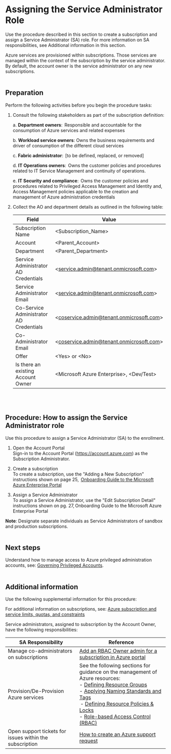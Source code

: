 # Assigning the Service Administrator Role 

Use the procedure described in this section to create a subscription and assign a Service Administrator (SA) role. For more 
information on SA responsibilities, see Additional information in this section.   

Azure services are provisioned within subscriptions. Those services are managed within the context of the subscription by the 
service administrator. By default, the account owner is the service administrator on any new subscriptions.  
<br />
<br />

## Preparation  
Perform the following activities before you begin the procedure tasks:  

1. Consult the following stakeholders as part of the subscription definition:  

   a. **Department owners**:  Responsible and accountable for the consumption of Azure services and related expenses  

   b. **Workload service owners**: Owns the business requirements and driver of consumption of the different cloud services  

   c. **Fabric administrator**:  [to be defined, replaced, or removed]  

   d. **IT Operations owners**:  Owns the customer policies and procedures related to IT Service Management and continuity of 
  operations.  

   e. **IT Security and compliance**:  Owns the customer policies and procedures related to Privileged Access Management and 
Identity and, Access Management policies applicable to the creation and management of Azure administration 
credentials  

2.  Collect the AO and department details as outlined in the following table:  

    | __Field__ | __Value__ |
    |------------------------------|----------------------------|
    | Subscription Name  | \<Subscription_Name\>   | 
    | Account    | \<Parent_Account\> | 
    | Department  | \<Parent_Department\>  | 
    | Service Administrator AD Credentials    | \<service.admin@tenant.onmicrosoft.com\> | 
    | Service Administrator  Email | \<service.admin@tenant.onmicrosoft.com\>  | 
    | Co-Service Administrator AD Credentials   | \<coservice.admin@tenant.onmicrosoft.com\> | 
    | Co-Administrator  Email   | \<coservice.admin@tenant.onmicrosoft.com\> | 
    | Offer   | \<Yes\> or \<No\> | 
    | Is there an existing Account Owner   | \<Microsoft Azure Enterprise\>, \<Dev/Test\> |
<br />
<br /> 

## Procedure: How to assign the Service Administrator role  
Use this procedure to assign a Service Administrator (SA) to the enrollment.  

1. Open the Account Portal  
  Sign-in to the Account Portal (https://account.azure.com) as the Subscription Administrator.  

2. Create a subscription  
  To create a subscription, use the "Adding a New Subscription" instructions shown on page 25,  [Onboarding Guide to the Microsoft Azure Enterprise Portal](https://eaportalonboardingvideos.blob.core.windows.net/onboardingvideos/AzureDirectEACustomerOnboardingGuide_En.pdf)

3. Assign a Service Administrator   
  To assign a Service Administrator, use the "Edit Subscription Detail" instructions shown on pg. 27, Onboarding Guide to the 
Microsoft Azure Enterprise Portal   

**Note**: Designate separate individuals as Service Administrators of sandbox and production subscriptions.  
<br />
<br />

## Next steps  
Understand how to manage access to Azure privileged administration accounts, see: [Governing Privileged Accounts](1.5-Governing-Privileged-Accounts.md).  
<br />
<br />

## Additional information  
Use the following supplemental information for this procedure:  

For additional information on subscriptions, see: [Azure subscription and service limits, quotas, and constraints](https://docs.microsoft.com/en-us/azure/azure-subscription-service-limits)  

Service administrators, assigned to subscription by the Account Owner, have the following responsibilities:  

| __SA Responsibility__ | __Reference__ |
|------------------------------|----------------------------|
| Manage co-administrators on subscriptions   | [Add an RBAC Owner admin for a subscription in Azure portal](https://docs.microsoft.com/en-us/azure/billing/billing-add-change-azure-subscription-administrator)  | 
| Provision/De-Provision Azure services  | See the following sections for guidance on the management of Azure resources:  </br>  - [Defining Resource Groups](3.0-Defining-Resource-Groups.md) </br> - [Applying Naming Standards and Tags](4.0-Applying-Naming-Standards-and-Tags.md) </br>  - [Defining Resource Policies & Locks](5.0-Defining-Resource-Policies-and-Locks.md) </br> - [Role-based Access Control (RBAC)](https://github.com/alvarovitta/Enrollment-and-Subscription/blob/master/6.0-Using%20Role-based-Access-Control.md)  | 
| Open support tickets for issues within the subscription     | [How to create an Azure support request](https://docs.microsoft.com/en-us/azure/azure-supportability/how-to-create-azure-support-request) | 
